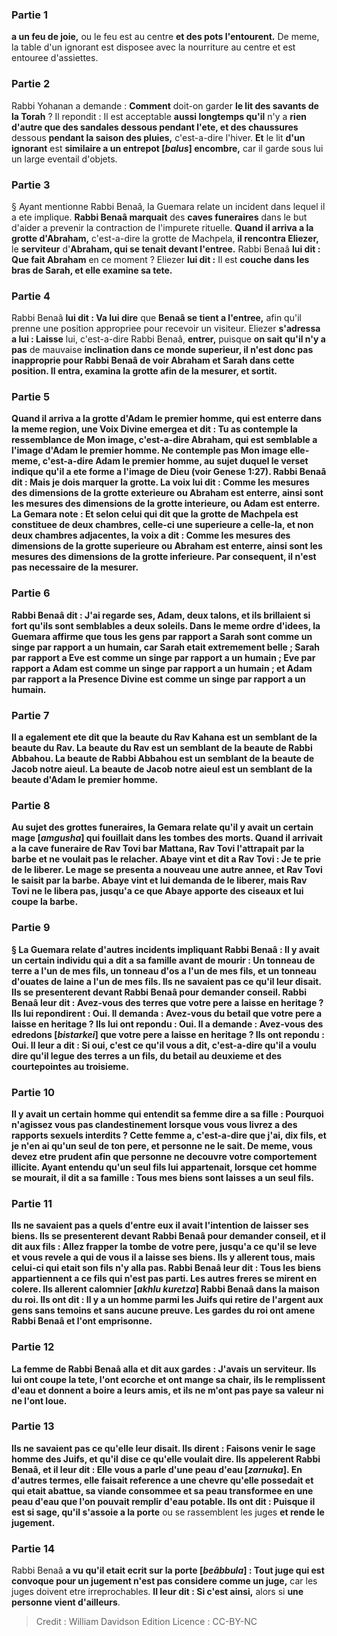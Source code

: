 
### Partie 1
<b>a un feu de joie,</b> ou le feu est au centre <b>et des pots l'entourent.</b> De meme, la table d'un ignorant est disposee avec la nourriture au centre et est entouree d'assiettes.

### Partie 2
Rabbi Yohanan a demande : <b>Comment</b> doit-on garder <b>le lit des savants de la Torah</b> ? Il repondit : Il est acceptable <b>aussi longtemps qu'il</b> n'y a <b>rien d'autre que des sandales dessous pendant l'ete, et des chaussures</b> dessous <b>pendant la saison des pluies,</b> c'est-a-dire l'hiver. <b>Et</b> le lit <b>d'un ignorant</b> est <b>similaire a un entrepot [<i>balus</i>] encombre,</b> car il garde sous lui un large eventail d'objets.

### Partie 3
§ Ayant mentionne Rabbi Benaâ, la Guemara relate un incident dans lequel il a ete implique. <b>Rabbi Benaâ marquait</b> des <b>caves funeraires</b> dans le but d'aider a prevenir la contraction de l'impurete rituelle. <b>Quand il arriva a la grotte d'Abraham,</b> c'est-a-dire la grotte de Machpela, <b>il rencontra Eliezer,</b> le <b>serviteur</b> d'<b>Abraham, qui se tenait devant l'entree.</b> Rabbi Benaâ <b>lui dit : Que fait Abraham</b> en ce moment ? Eliezer <b>lui dit :</b> Il est <b>couche dans les bras de Sarah, et elle examine sa tete.</b>

### Partie 4
Rabbi Benaâ <b>lui dit : Va lui dire</b> que <b>Benaâ se tient a l'entree,</b> afin qu'il prenne une position appropriee pour recevoir un visiteur. Eliezer <b>s'adressa a lui : Laisse</b> lui, c'est-a-dire Rabbi Benaâ, <b>entrer,</b> puisque <b>on sait qu'il n'y a pas</b> de mauvaise <b>inclination dans ce <b>monde superieur,</b> il n'est donc pas inapproprie pour Rabbi Benaâ de voir Abraham et Sarah dans cette position. Il <b>entra, examina</b> la grotte afin de la mesurer, <b>et sortit.</b>

### Partie 5
<b>Quand il arriva a la grotte d'Adam le premier</b> homme, qui est enterre dans la meme region, <b>une Voix Divine emergea et dit : Tu as contemple la ressemblance de Mon image,</b> c'est-a-dire Abraham, qui est semblable a l'image d'Adam le premier homme. <b>Ne contemple pas Mon image elle-meme,</b> c'est-a-dire Adam le premier homme, au sujet duquel le verset indique qu'il a ete forme a l'image de Dieu (voir Genese 1:27). Rabbi Benaâ dit : <b>Mais je dois marquer la grotte.</b> La voix lui dit : <b>Comme</b> les mesures des <b>dimensions de la grotte exterieure</b> ou Abraham est enterre, <b>ainsi</b> sont les mesures des <b>dimensions de la grotte interieure</b>, ou Adam est enterre. La Gemara note : <b>Et selon celui qui dit</b> que la grotte de Machpela est constituee de <b>deux chambres, celle-ci</b> une <b>superieure a celle-la</b>, et non deux chambres adjacentes, la voix a dit : <b>Comme</b> les mesures des <b>dimensions de la grotte superieure</b> ou Abraham est enterre, <b>ainsi</b> sont les mesures des <b>dimensions de la grotte inferieure</b>. Par consequent, il n'est pas necessaire de la mesurer.

### Partie 6
<b>Rabbi Benaâ dit : J'ai regarde ses,</b> Adam, <b>deux talons, et</b> ils brillaient si fort qu'ils <b>sont semblables a deux soleils. </b> Dans le meme ordre d'idees, la Guemara affirme que <b>tous</b> les gens <b>par rapport a Sarah</b> sont <b>comme un singe par rapport a un humain,</b> car Sarah etait extremement belle ; <b>Sarah par rapport a Eve</b> est <b>comme un singe par rapport a un humain ; Eve par rapport a Adam</b> est <b>comme un singe par rapport a un humain ;</b> et <b>Adam par rapport a la Presence Divine</b> est <b>comme un singe par rapport a un humain. </b>

### Partie 7
Il a egalement ete dit que <b>la beaute du Rav Kahana est un semblant de la beaute du Rav. La beaute du Rav est un semblant de la beaute de Rabbi Abbahou. La beaute de Rabbi Abbahou est un semblant de la beaute de Jacob notre aieul. La beaute de Jacob notre aieul est un semblant de la beaute d'Adam le premier</b> homme.

### Partie 8
Au sujet des grottes funeraires, la Gemara relate qu'il y avait <b>un certain mage [<i>amgusha</i>] qui fouillait</b> dans les tombes des <b>morts. Quand</b> il <b>arrivait a la <b>cave funeraire</b> de Rav Tovi bar Mattana,</b> Rav Tovi <b>l'attrapait par la barbe</b> et ne voulait pas le relacher. <b>Abaye vint et dit a</b> Rav Tovi : <b>Je te prie</b> de le <b>liberer.</b> Le mage <b>se presenta a nouveau une autre annee,</b> et Rav Tovi <b>le saisit par la barbe. Abaye vint</b> et lui demanda de le liberer, mais Rav Tovi <b>ne le libera pas, jusqu'a ce que</b> Abaye <b>apporte des ciseaux et lui coupe la barbe.</b>

### Partie 9
§ La Guemara relate d'autres incidents impliquant Rabbi Benaâ : Il y avait <b>un certain</b> individu <b>qui a dit a</b> sa famille avant de mourir : <b>Un tonneau de terre a l'un de mes fils, un tonneau d'os a l'un de mes fils,</b> et <b>un tonneau d'ouates</b> de laine <b>a l'un de mes fils. Ils ne savaient pas ce qu'il leur disait. Ils se presenterent devant Rabbi Benaâ</b> pour demander conseil. Rabbi Benaâ <b>leur dit : Avez-vous des terres</b> que votre pere a laisse en heritage ? <b>Ils lui repondirent : Oui.</b> Il demanda : <b>Avez-vous du betail</b> que votre pere a laisse en heritage ? Ils lui ont repondu : <b>Oui.</b> Il a demande : <b>Avez-vous des edredons [<i>bistarkei</i>]</b> que votre pere a laisse en heritage ? Ils ont repondu : <b>Oui.</b> Il leur a dit : <b>Si oui, c'est ce qu'il vous a dit,</b> c'est-a-dire qu'il a voulu dire qu'il legue des terres a un fils, du betail au deuxieme et des courtepointes au troisieme.

### Partie 10
Il y avait <b>un certain homme qui entendit sa femme dire a sa fille : Pourquoi n'agissez vous pas clandestinement</b> lorsque vous vous livrez <b>a des rapports sexuels interdits</b> ? <b>Cette femme a,</b> c'est-a-dire que j'ai, <b>dix fils, et je n'en ai qu'un seul de ton pere,</b> et personne ne le sait. De meme, vous devez etre prudent afin que personne ne decouvre votre comportement illicite. Ayant entendu qu'un seul fils lui appartenait, <b>lorsque</b> cet homme <b>se mourait, il dit a</b> sa famille : <b>Tous mes biens</b> sont laisses <b>a un seul fils.</b>

### Partie 11
<b>Ils ne savaient pas</b> a <b>quels d'entre eux</b> il avait l'intention de laisser ses biens. <b>Ils se presenterent devant Rabbi Benaâ</b> pour demander conseil, et <b>il dit aux</b> fils : <b>Allez frapper la tombe de votre pere, jusqu'a ce qu'il se leve et vous revele a qui de vous il a laisse</b> ses biens. <b>Ils y allerent tous,</b> mais <b>celui-ci</b> <b>qui etait son fils n'y alla pas.</b> Rabbi Benaâ <b>leur dit : Tous</b> les <b>biens appartiennent a ce</b> fils qui n'est pas parti. Les autres freres se mirent en colere. <b>Ils allerent calomnier [<i>akhlu kuretza</i>]</b> Rabbi Benaâ dans <b>la maison du roi. Ils ont dit : Il y a un homme parmi les Juifs qui retire de l'argent aux gens sans temoins et sans aucune</b> preuve. Les gardes du roi <b>ont amene</b> Rabbi Benaâ <b>et l'ont emprisonne.</b>

### Partie 12
<b>La femme de</b> Rabbi Benaâ <b>alla</b> et <b>dit aux</b> gardes : <b>J'avais un serviteur. Ils lui ont coupe la tete, l'ont ecorche et ont mange sa chair, ils le remplissent d'eau et</b> donnent a boire a leurs <b>amis, et ils ne m'ont pas paye</b> sa <b>valeur ni ne l'ont loue.</b>

### Partie 13
<b>Ils ne savaient pas ce qu'elle leur disait. Ils dirent : Faisons venir le sage</b> homme <b>des Juifs, et qu'il dise</b> ce qu'elle voulait dire. <b>Ils appelerent Rabbi Benaâ,</b> et <b>il leur dit : Elle vous a parle d'une peau d'eau [<i>zarnuka</i>].</b> En d'autres termes, elle faisait reference a une chevre qu'elle possedait et qui etait abattue, sa viande consommee et sa peau transformee en une peau d'eau que l'on pouvait remplir d'eau potable. <b>Ils ont dit : Puisque</b> il est <b>si sage, qu'il</b> s'assoie a la porte</b> ou se rassemblent les juges <b>et rende le jugement.</b>

### Partie 14
Rabbi Benaâ <b>a vu qu'il etait ecrit sur la porte [<i>beâbbula</i>] : Tout juge qui est convoque pour un jugement n'est pas considere comme un juge,</b> car les juges doivent etre irreprochables. <b>Il leur dit : Si c'est ainsi,</b> alors si <b>une personne vient d'ailleurs</b>.

>Credit : William Davidson Edition
>Licence : CC-BY-NC